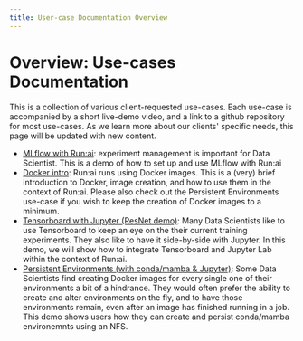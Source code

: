 ```yaml
---
title: User-case Documentation Overview
---
```

# Overview: Use-cases Documentation

This is a collection of various client-requested use-cases. Each use-case is accompanied by a short live-demo video, and a link to a github repository for most use-cases. As we learn more about our clients' specific needs, this page will be updated with new content. 
  
+ [MLflow with Run:ai](./runai_mlflow_demo/README.md): experiment management is important for Data Scientist. This is a demo of how to set up and use MLflow with Run:ai
+ [Docker intro](./runai_docker_intro/README.md): Run:ai runs using Docker images. This is a (very) brief introduction to Docker, image creation, and how to use them in the context of Run:ai. Please also check out the Persistent Environments use-case if you wish to keep the creation of Docker images to a minimum.
+ [Tensorboard with Jupyter (ResNet demo)](./runai_tensorboard_demo_with_resnet/README.md): Many Data Scientists like to use Tensorboard to keep an eye on the their current training experiments. They also like to have it side-by-side with Jupyter. In this demo, we will show how to integrate Tensorboard and Jupyter Lab within the context of Run:ai. 
+ [Persistent Environments (with conda/mamba & Jupyter)](./runai_persist_envs/README.md): Some Data Scientists find creating Docker images for every single one of their environments a bit of a hindrance. They would often prefer the ability to create and alter environments on the fly, and to have those environments remain, even after an image has finished running in a job. This demo shows users how they can create and persist conda/mamba environemnts using an NFS.